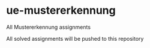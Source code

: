 # ue-mustererkennung
All Mustererkennung assignments

All solved assignments will be pushed to this repository
